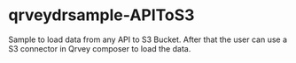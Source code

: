 # qrveydrsample-APIToS3
Sample to load data from any API to S3 Bucket. After that the user can use a S3 connector in Qrvey composer to load the data.
